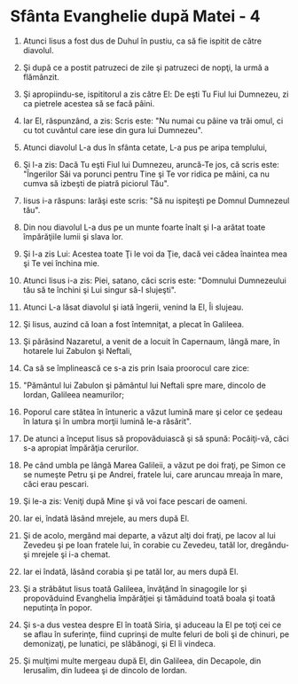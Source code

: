 # Sf&#226;nta Evanghelie dup&#259; Matei - 4

1. Atunci Iisus a fost dus de Duhul în pustiu, ca să fie ispitit de către diavolul. 

2. Şi după ce a postit patruzeci de zile şi patruzeci de nopţi, la urmă a flămânzit. 

3. Şi apropiindu-se, ispititorul a zis către El: De eşti Tu Fiul lui Dumnezeu, zi ca pietrele acestea să se facă pâini. 

4. Iar El, răspunzând, a zis: Scris este: "Nu numai cu pâine va trăi omul, ci cu tot cuvântul care iese din gura lui Dumnezeu". 

5. Atunci diavolul L-a dus în sfânta cetate, L-a pus pe aripa templului, 

6. Şi I-a zis: Dacă Tu eşti Fiul lui Dumnezeu, aruncă-Te jos, că scris este: "Îngerilor Săi va porunci pentru Tine şi Te vor ridica pe mâini, ca nu cumva să izbeşti de piatră piciorul Tău". 

7. Iisus i-a răspuns: Iarăşi este scris: "Să nu ispiteşti pe Domnul Dumnezeul tău". 

8. Din nou diavolul L-a dus pe un munte foarte înalt şi I-a arătat toate împărăţiile lumii şi slava lor. 

9. Şi I-a zis Lui: Acestea toate Ţi le voi da Ţie, dacă vei cădea înaintea mea şi Te vei închina mie. 

10. Atunci Iisus i-a zis: Piei, satano, căci scris este: "Domnului Dumnezeului tău să te închini şi Lui singur să-I slujeşti". 

11. Atunci L-a lăsat diavolul şi iată îngerii, venind la El, Îi slujeau. 

12. Şi Iisus, auzind că Ioan a fost întemniţat, a plecat în Galileea. 

13. Şi părăsind Nazaretul, a venit de a locuit în Capernaum, lângă mare, în hotarele lui Zabulon şi Neftali, 

14. Ca să se împlinească ce s-a zis prin Isaia proorocul care zice: 

15. "Pământul lui Zabulon şi pământul lui Neftali spre mare, dincolo de Iordan, Galileea neamurilor; 

16. Poporul care stătea în întuneric a văzut lumină mare şi celor ce şedeau în latura şi în umbra morţii lumină le-a răsărit". 

17. De atunci a început Iisus să propovăduiască şi să spună: Pocăiţi-vă, căci s-a apropiat împărăţia cerurilor. 

18. Pe când umbla pe lângă Marea Galileii, a văzut pe doi fraţi, pe Simon ce se numeşte Petru şi pe Andrei, fratele lui, care aruncau mreaja în mare, căci erau pescari. 

19. Şi le-a zis: Veniţi după Mine şi vă voi face pescari de oameni. 

20. Iar ei, îndată lăsând mrejele, au mers după El. 

21. Şi de acolo, mergând mai departe, a văzut alţi doi fraţi, pe Iacov al lui Zevedeu şi pe Ioan fratele lui, în corabie cu Zevedeu, tatăl lor, dregându-şi mrejele şi i-a chemat. 

22. Iar ei îndată, lăsând corabia şi pe tatăl lor, au mers după El. 

23. Şi a străbătut Iisus toată Galileea, învăţând în sinagogile lor şi propovăduind Evanghelia împărăţiei şi tămăduind toată boala şi toată neputinţa în popor. 

24. Şi s-a dus vestea despre El în toată Siria, şi aduceau la El pe toţi cei ce se aflau în suferinţe, fiind cuprinşi de multe feluri de boli şi de chinuri, pe demonizaţi, pe lunatici, pe slăbănogi, şi El îi vindeca. 

25. Şi mulţimi multe mergeau după El, din Galileea, din Decapole, din Ierusalim, din Iudeea şi de dincolo de Iordan. 

